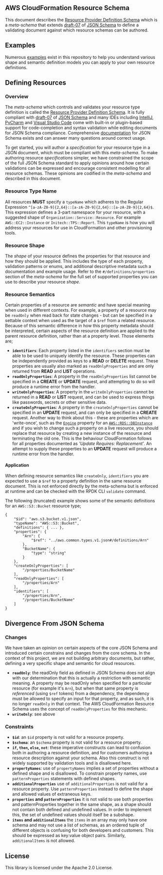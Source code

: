 ## AWS CloudFormation Resource Schema

This document describes the [Resource Provider Definition Schema](https://github.com/aws-cloudformation/aws-cloudformation-resource-schema/blob/master/src/data/schema/provider.definition.schema.v1.json) which is a _meta-schema_ that extends [draft-07](https://json-schema.org/draft-07/json-schema-release-notes.html) of [JSON Schema](https://json-schema.org/) to define a validating document against which resource schemas can be authored.

## Examples

Numerous [examples](https://github.com/aws-cloudformation/aws-cloudformation-resource-schema/tree/master/src/data/examples/resource) exist in this repository to help you understand various shape and semantic definition models you can apply to your own resource definitions.

## Defining Resources

### Overview

The _meta-schema_ which controls and validates your resource type definition is called the [Resource Provider Definition Schema](https://github.com/awslabs/aws-cloudformation-rpdk/blob/master/src/rpdk/data/schema/provider.definition.schema.v1.json). It is fully compliant with [draft-07](https://json-schema.org/draft-07/json-schema-release-notes.html) of [JSON Schema](https://json-schema.org/) and many IDEs including [IntelliJ](https://www.jetbrains.com/idea/), [PyCharm](https://www.jetbrains.com/pycharm/) and [Visual Studio Code](https://code.visualstudio.com/) come with built-in or plugin-based support for code-completion and syntax validation while editing documents for JSON Schema compliance. Comprehensive [documentation](https://json-schema.org/understanding-json-schema/reference/) for JSON Schema exists and can answer many questions around correct usage.

To get started, you will author a _specification_ for your resource type in a JSON document, which must be compliant with this _meta-schema_. To make authoring resource _specifications_ simpler, we have constrained the scope of the full JSON Schema standard to apply opinions around how certain validations can be expressed and encourage consistent modelling for all resource schemas. These opinions are codified in the _meta-schema_ and described in this document.


### Resource Type Name

All resources **MUST** specify a `typeName` which adheres to the Regular Expression `^[a-zA-Z0-9]{2,64}::[a-zA-Z0-9]{2,64}::[a-zA-Z0-9]{2,64}$`. This expression defines a 3-part namespace for your resource, with a suggested shape of `Organization::Service::Resource`. For example `AWS::EC2::Instance` or `Initech::TPS::Report`. This `typeName` is how you will address your resources for use in CloudFormation and other provisioning tools.

### Resource Shape

The _shape_ of your resource defines the properties for that resource and how they should be applied. This includes the type of each property, validation patterns or enums, and additional descriptive metadata such a documentation and example usage. Refer to the `#/definitions/properties` section of the _meta-schema_ for the full set of supported properties you can use to describe your resource _shape_.

### Resource Semantics

Certain properties of a resource are _semantic_ and have special meaning when used in different contexts. For example, a property of a resource may be `readOnly` when read back for state changes - but can be specified in a settable context when used as the target of a `$ref` from a related resource. Because of this semantic difference in how this property metadata should be interpreted, certain aspects of the resource definition are applied to the parent resource definition, rather than at a property level. Those elements are;

* **`identifiers`**: Each property listed in the `identifiers` section must be able to be used to uniquely identify the resource. These properties can be independently provided as keys to a **READ** or **DELETE** request. These properties are usually also marked as `readOnlyProperties` and are only returned from **READ** and **LIST** operations.
* **`readOnlyProperties`**: A property in the `readOnlyProperties` list cannot be specified in a **CREATE** or **UPDATE** request, and attempting to do so will produce a runtime error from the handler.
* **`writeOnlyProperties`**: A property in the `writeOnlyProperties` cannot be returned in a **READ** or **LIST** request, and can be used to express things like passwords, secrets or other sensitive data.
* **`createOnlyProperties`**: A property in the `createOnlyProperties` cannot be specified in an **UPDATE** request, and can only be specified in a **CREATE** request. Another way to think about this - these are properties which are 'write-once', such as the [`Engine`](https://docs.aws.amazon.com/AWSCloudFormation/latest/UserGuide/aws-properties-rds-database-instance.html#cfn-rds-dbinstance-engine) property for an [`AWS::RDS::DBInstance`](https://docs.aws.amazon.com/AWSCloudFormation/latest/UserGuide/aws-properties-rds-database-instance.html) and if you wish to change such a property on a live resource, you should replace that resource by creating a new instance of the resource and terminating the old one. This is the behaviour CloudFormation follows for all properties documented as _'Update Requires: Replacement'_. An attempt to supply these properties to an **UPDATE** request will produce a runtime error from the handler.

#### Application

When defining resource semantics like `createOnly`, `identifiers` you are expected to use a `$ref` to a property definition in the same resource document. This is not enforced directly by the meta-schema but is enforced at runtime and can be checked with the RPDK CLI `validate` command.

The following (truncated) example shows some of the semantic definitions for an `AWS::S3::Bucket` resource type;

```
{
    "$id": "aws.s3.bucket.v1.json",
    "typeName": "AWS::S3::Bucket",
    "definitions": { ... },
    "properties": {
        "Arn": {
            "$ref": "../aws.common.types.v1.json#/definitions/Arn"
        },
        "BucketName": {
            "type": "string"
        }
    },
    "createOnlyProperties": [
        "/properties/BucketName"
    ],
    "readOnlyProperties": [
        "/properties/Arn"
    ],
    "identifiers": [
        "/properties/Arn",
        "/properties/BucketName"
    ]
}
```

## Divergence From JSON Schema

### Changes

We have taken an opinion on certain aspects of the core JSON Schema and introduced certain constrains and changes from the core schema. In the context of this project, we are not building arbitrary documents, but rather, defining a very specific shape and semantic for cloud resources.

* **`readOnly`**: the readOnly field as defined in JSON Schema does not align with our determination that this is actually a restriction with semantic meaning. A property may be readOnly when specified for a particular resource (for example it's `Arn`), but when that same property is _referenced_ (using `$ref` tokens) from a dependency, the dependency must be allowed to specify an input for that property, and as such, it is no longer `readOnly` in that context. The AWS CloudFormation Resource Schema uses the concept of `readOnlyProperties` for this mechanic.
* **`writeOnly`**: see above

### Constraints

* **`$id`**: an `$id` property is not valid for a resource property.
* **`$schema`**: an `$schema` property is not valid for a resource property.
* **`if`, `then`, `else`, `not`**: these imperative constructs can lead to confusion both in authoring a resource definition, and for customers authoring a resource description against your schema. Also this construct is not widely supported by validation tools and is disallowed here.
* **`propertyNames`**: use of `propertyNames` implies a set of properties without a defined shape and is disallowed. To constrain property names, use `patternProperties` statements with defined shapes.
* **`additionalProperties`** use of `additionalProperties` is not valid for a resource property. Use `patternProperties` instead to define the shape and allowed values of extraneous keys.
* **`properties` and `patternProperties`** it is not valid to use both properties and patternProperties together in the same shape, as a shape should not contain both defined and undefined values. In order to implement this, the set of undefined values should itself be a subshape.
* **`items` and `additionalItems`** the `items` in an array may only have one schema and may not use a list of schemas, as an ordered tuple of different objects is confusing for both developers and customers. This should be expressed as key:value object pairs. Similarly, `additionalItems` is not allowed.

## License

This library is licensed under the Apache 2.0 License. 

